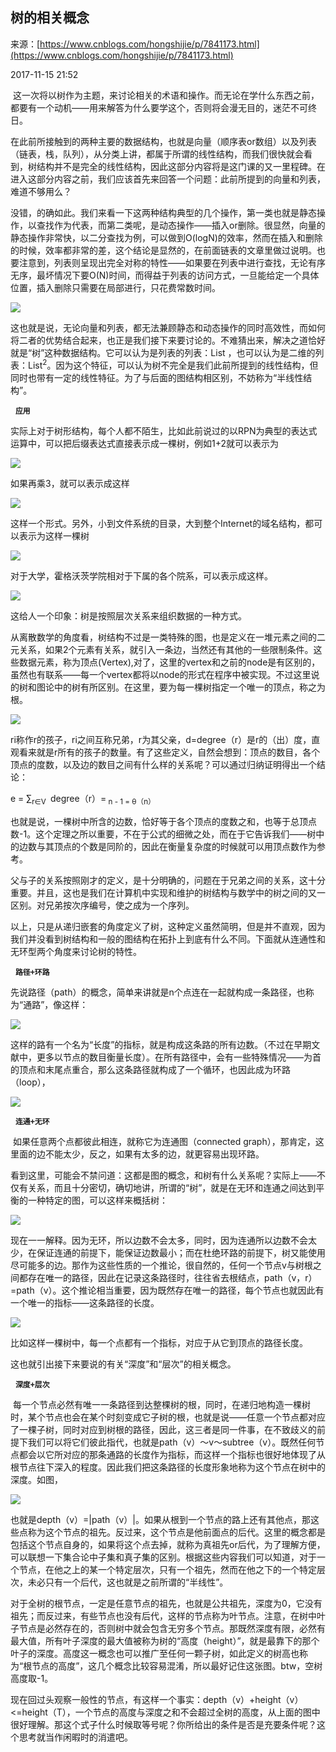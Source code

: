## 树的相关概念

来源：[https://www.cnblogs.com/hongshijie/p/7841173.html](https://www.cnblogs.com/hongshijie/p/7841173.html)

2017-11-15 21:52





 这一次将以树作为主题，来讨论相关的术语和操作。而无论在学什么东西之前，都要有一个动机——用来解答为什么要学这个，否则将会漫无目的，迷茫不可终日。


在此前所接触到的两种主要的数据结构，也就是向量（顺序表or数组）以及列表（链表，栈，队列），从分类上讲，都属于所谓的线性结构，而我们很快就会看到，树结构并不是完全的线性结构，因此这部分内容将是这门课的又一里程碑。在进入这部分内容之前，我们应该首先来回答一个问题：此前所提到的向量和列表，难道不够用么？


没错，的确如此。我们来看一下这两种结构典型的几个操作，第一类也就是静态操作，以查找作为代表，而第二类呢，是动态操作——插入or删除。很显然，向量的静态操作非常快，以二分查找为例，可以做到O(logN)的效率，然而在插入和删除的时候，效率都非常的差，这个结论是显然的，在前面链表的文章里做过说明。也要注意到，列表则呈现出完全对称的特性——如果要在列表中进行查找，无论有序无序，最坏情况下要O(N)时间，而得益于列表的访问方式，一旦能给定一个具体位置，插入删除只需要在局部进行，只花费常数时间。                                          

![][0]

这也就是说，无论向量和列表，都无法兼顾静态和动态操作的同时高效性，而如何将二者的优势结合起来，也正是我们接下来要讨论的。不难猜出来，解决之道恰好就是“树”这种数据结构。它可以认为是列表的列表：List <List>，也可以认为是二维的列表：List<sup>2</sup>。因为这个特征，可以认为树不完全是我们此前所提到的线性结构，但同时也带有一定的线性特征。为了与后面的图结构相区别，不妨称为“半线性结构”。

  **`应用 `** 

实际上对于树形结构，每个人都不陌生，比如此前说过的以RPN为典型的表达式运算中，可以把后缀表达式直接表示成一棵树，例如1+2就可以表示为

![][1]


如果再乘3，就可以表示成这样

![][2]


这样一个形式。另外，小到文件系统的目录，大到整个Internet的域名结构，都可以表示为这样一棵树

![][3]


对于大学，霍格沃茨学院相对于下属的各个院系，可以表示成这样。


![][4]


这给人一个印象：树是按照层次关系来组织数据的一种方式。


从离散数学的角度看，树结构不过是一类特殊的图，也是定义在一堆元素之间的二元关系，如果2个元素有关系，就引入一条边，当然还有其他的一些限制条件。这些数据元素，称为顶点(Vertex),对了，这里的vertex和之前的node是有区别的，虽然也有联系——每一个vertex都将以node的形式在程序中被实现。不过这里说的树和图论中的树有所区别。在这里，要为每一棵树指定一个唯一的顶点，称之为根。


![][5]


ri称作r的孩子，ri之间互称兄弟，r为其父亲，d=degree（r）是r的（出）度，直观看来就是r所有的孩子的数量。有了这些定义，自然会想到：顶点的数目，各个顶点的度数，以及边的数目之间有什么样的关系呢？可以通过归纳证明得出一个结论：

e = ∑<sub>r∈V </sub> degree（r）=<sub> n - 1 = θ（n）</sub> 

也就是说，一棵树中所含的边数，恰好等于各个顶点的度数之和，也等于总顶点数-1。这个定理之所以重要，不在于公式的细微之处，而在于它告诉我们——树中的边数与其顶点的个数是同阶的，因此在衡量复杂度的时候就可以用顶点数作为参考。


父与子的关系按照刚才的定义，是十分明确的，问题在于兄弟之间的关系，这十分重要。并且，这也是我们在计算机中实现和维护的树结构与数学中的树之间的又一区别。对兄弟按次序编号，使之成为一个序列。


以上，只是从递归嵌套的角度定义了树，这种定义虽然简明，但是并不直观，因为我们并没看到树结构和一般的图结构在拓扑上到底有什么不同。下面就从连通性和无环型两个角度来讨论树的特性。

  **`路径+环路 `** 

先说路径（path）的概念，简单来讲就是n个点连在一起就构成一条路径，也称为“通路”，像这样：

![][6]


这样的路有一个名为“长度”的指标，就是构成这条路的所有边数。（不过在早期文献中，更多以节点的数目衡量长度）。在所有路径中，会有一些特殊情况——为首的顶点和末尾点重合，那么这条路径就构成了一个循环，也因此成为环路（loop），

![][7]


  **`连通+无环   `** 

 如果任意两个点都彼此相连，就称它为连通图（connected graph），那肯定，这里面的边不能太少，反之，如果有太多的边，就更容易出现环路。


看到这里，可能会不禁问道：这都是图的概念，和树有什么关系呢？实际上——不仅有关系，而且十分密切，确切地讲，所谓的“树”，就是在无环和连通之间达到平衡的一种特定的图，可以这样来概括树：

![][8]


现在一一解释。因为无环，所以边数不会太多，同时，因为连通所以边数不会太少，在保证连通的前提下，能保证边数最小；而在杜绝环路的前提下，树又能使用尽可能多的边。那作为这些性质的一个推论，很自然的，任何一个节点v与树根之间都存在唯一的路径，因此在记录这条路径时，往往省去根结点，path（v，r）=path（v）。这个推论相当重要，因为既然存在唯一的路径，每个节点也就因此有一个唯一的指标——这条路径的长度。 

![][9]


比如这样一棵树中，每一个点都有一个指标，对应于从它到顶点的路径长度。


这也就引出接下来要说的有关“深度”和“层次”的相关概念。

  **`深度+层次   `** 

 每一个节点必然有唯一一条路径到达整棵树的根，同时，在递归地构造一棵树时，某个节点也会在某个时刻变成它子树的根，也就是说——任意一个节点都对应了一棵子树，同时对应到树根的路径，因此，这三者是同一件事，在不致歧义的前提下我们可以将它们彼此指代，也就是path（v）～v～subtree（v）。既然任何节点都会以它所对应的那条通路的长度作为指标，而这样一个指标也很好地体现了从根节点往下深入的程度。因此我们把这条路径的长度形象地称为这个节点在树中的深度。如图，

![][10]


也就是depth（v）=|path（v）|。如果从根到一个节点的路上还有其他点，那这些点称为这个节点的祖先。反过来，这个节点是他前面点的后代。这里的概念都是包括这个节点自身的，如果将这个点去掉，就称为真祖先or后代，为了理解方便，可以联想一下集合论中子集和真子集的区别。根据这些内容我们可以知道，对于一个节点，在他之上的某一个特定层次，只有一个祖先，然而在他之下的一个特定层次，未必只有一个后代，这也就是之前所谓的“半线性”。 


对于全树的根节点，一定是任意节点的祖先，也就是公共祖先，深度为0，它没有祖先；而反过来，有些节点也没有后代，这样的节点称为叶节点。注意，在树中叶子节点是必然存在的，否则树中就会包含无穷多个节点。那既然深度有限，必然有最大值，所有叶子深度的最大值被称为树的“高度（height）”，就是最靠下的那个叶子的深度。高度这一概念也可以推广至任何一颗子树，如此定义的树高也称为“根节点的高度”，这几个概念比较容易混淆，所以最好记住这张图。btw，空树高度取-1。


现在回过头观察一般性的节点，有这样一个事实：depth（v）+height（v）<=height（T），一个节点的高度与深度之和不会超过全树的高度，从上面的图中很好理解。那这个式子什么时候取等号呢？你所给出的条件是否是充要条件呢？这个思考就当作闲暇时的消遣吧。 


[0]: ./img/726074990.png
[1]: ./img/360635757.png
[2]: ./img/224008471.png
[3]: ./img/892196718.png
[4]: ./img/1659340302.png
[5]: ./img/1038204799.png
[6]: ./img/1840895616.png
[7]: ./img/381627472.png
[8]: ./img/1118072355.png
[9]: ./img/148534732.png
[10]: ./img/265554680.png